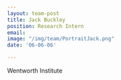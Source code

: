 ```yaml
---
layout: team-post
title: Jack Buckley
position: Research Intern
email:
image: "/img/team/PortraitJack.png"
date: '06-06-06'

---
```

Wentworth Institute
